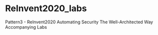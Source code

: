 # ReInvent2020_labs
Pattern3 - ReInvent2020 Automating Security The Well-Architected Way Accompanying Labs
